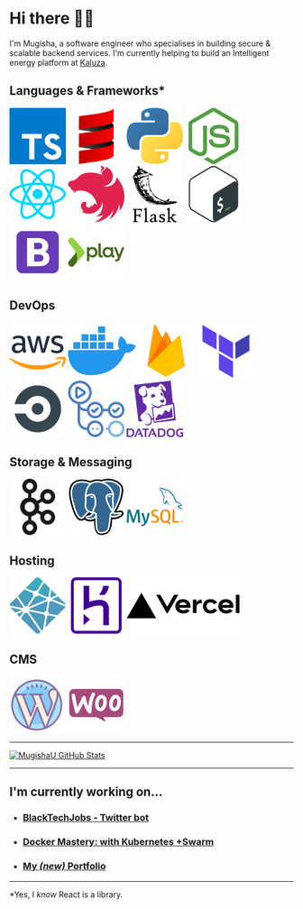 # Hi there 👋🏿

I'm Mugisha, a software engineer who specialises in building secure & scalable backend services. I'm currently helping to build an Intelligent energy platform at [Kaluza](https://www.kaluza.com/).

## Languages & Frameworks\*

<div float="left">
    <img src = "icons/languages/typescript.svg" alt="typescript"/>
    <img src = "icons/languages/scala.svg" alt="scala"/>
    <img src = "icons/languages/python.svg" alt="python"/> 
    <img src = "icons/languages/node.svg" alt="node"/>
    <img src = "icons/languages/react.svg" alt="react"/>
    <img src = "icons/languages/nestjs.svg" alt="nestjs"/>
    <img src = "icons/languages/flask.svg" alt="flask"/>
    <img src = "icons/languages/bash.svg" alt="bash"/>
    <img src = "icons/languages/bootstrap.svg" alt="bootstrap"/>
    <img src = "icons/languages/play.svg" alt="play"/>
</div>

## DevOps

<div float="left">
    <img src = "icons/devops/aws.svg" alt="aws"/>
    <img src = "icons/devops/docker.svg" alt="docker"/>
    <img src = "icons/devops/firebase.svg" alt="firebase"/>
    <img src = "icons/devops/terraform.svg" alt="terraform"/>
    <img src = "icons/devops/circleci.svg" alt="circleci"/>
    <img src = "icons/devops/github-actions.svg" alt="github actions">
    <img src = "icons/devops/datadog.svg" alt="datadog"/>
</div>

## Storage & Messaging

<div float="left">
    <img src = "icons/storage/kafka.svg" alt="kafka"/>
    <img src = "icons/storage/postgresql.svg" alt="postgresql"/>
    <img src = "icons/storage/mysql.svg" alt="mysql"/>
</div>

## Hosting

<div float="left">
    <img src = "icons/hosting/netlify.svg" alt="netlify"/>
    <img src = "icons/hosting/heroku.svg" alt="heroku"/>
    <img src = "icons/hosting/vercel.svg" alt="vercel"/>
</div>

## CMS

<div float="left">
    <img src = "icons/cms/wordpress.svg" alt="wordpress"/>
    <img src = "icons/cms/woocommerce.svg" alt="woocommerce"/>
</div>

---

[![MugishaU GitHub Stats](https://github-readme-stats.vercel.app/api?username=mugishau&show_icons=true&hide=contribs&count_private=true&include_all_commits=true&locale=en&custom_title=My%20Activity)](https://github.com/mugishau/github-readme-stats)

---

## I'm currently working on...

- ### [BlackTechJobs - Twitter bot](https://github.com/MugishaU/twitter-bot)
- ### [Docker Mastery: with Kubernetes +Swarm](https://www.udemy.com/course/docker-mastery/)
- ### [My _(new)_ Portfolio](https://github.com/MugishaU/portfolio_v2)

---

\*Yes, I _know_ React is a library.
